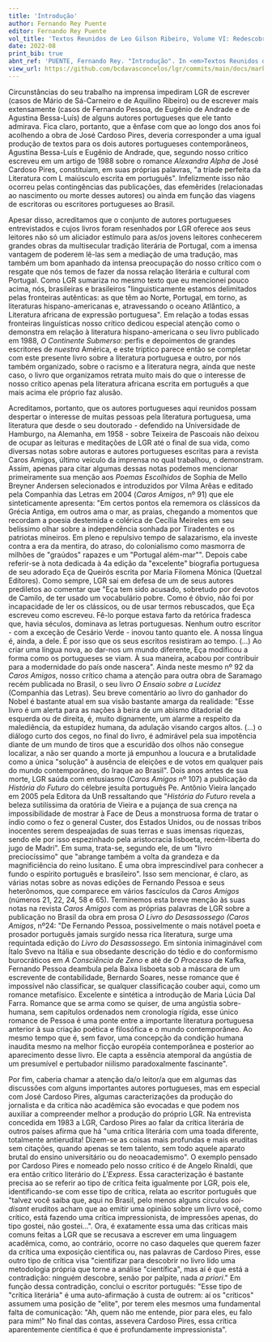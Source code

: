 ```yaml
---
title: 'Introdução'
author: Fernando Rey Puente
editor: Fernando Rey Puente
vol_title: 'Textos Reunidos de Leo Gilson Ribeiro, Volume VI: Redescobrindo Portugal: perfis e depoimentos de alguns escritores portugueses'
date: 2022-08
print_bib: true
abnt_ref: 'PUENTE, Fernando Rey. "Introdução". In <em>Textos Reunidos de Leo Gilson Ribeiro, Volume 6: Redescobrindo Portugal: perfis e depoimentos de alguns escritores portugueses</em>, 2022. URL: <a href="yml_view_url">https://github.com/bcdavasconcelos/lgr/commits/main/docs/markdown/volume-6/readme</a>'
view_url: https://github.com/bcdavasconcelos/lgr/commits/main/docs/markdown/volume-6/readme
---
```


Circunstâncias do seu trabalho na imprensa impediram LGR de escrever (casos de Mário de Sá-Carneiro e de Aquilino Ribeiro) ou de escrever mais extensamente (casos de Fernando Pessoa, de Eugênio de Andrade e de Agustina Bessa-Luís) de alguns autores portugueses que ele tanto admirava. Fica claro, portanto, que a ênfase com que ao longo dos anos foi acolhendo a obra de José Cardoso Pires, deveria corresponder a uma igual produção de textos para os dois autores portugueses contemporâneos, Agustina Bessa-Luís e Eugênio de Andrade, que, segundo nosso crítico escreveu em um artigo de 1988 sobre o romance *Alexandra Alpha* de José Cardoso Pires, constituíam, em suas próprias palavras, "a tríade perfeita da Literatura com L maiúsculo escrita em português". Infelizmente isso não ocorreu pelas contingências das publicações, das efemêrides (relacionadas ao nascimento ou morte desses autores) ou ainda em função das viagens de escritoras ou escritores portugueses ao Brasil.

Apesar disso, acreditamos que o conjunto de autores portugueses entrevistados e cujos livros foram resenhados por LGR oferece aos seus leitores não só um aliciador estímulo para as/os jovens leitores conhecerem grandes obras da multisecular tradição literária de Portugal, com a imensa vantagem de poderem lê-las sem a mediação de uma tradução, mas também um bom apanhado da intensa preocupação do nosso crítico com o resgate que nós temos de fazer da nossa relação literária e cultural com Portugal. Como LGR sumariza no mesmo texto que eu mencionei pouco acima, nós, brasileiras e brasileiros "linguisticamente estamos delimitados pelas fronteiras autênticas: as que têm ao Norte, Portugal, em torno, as literaturas hispano-americanas e, atravessando o oceano Atlântico, a Literatura africana de expressão portuguesa". Em relação a todas essas fronteiras linguísticas nosso crítico dedicou especial atenção como o demonstra em relação à literatura hispano-americana o seu livro publicado em 1988, *O Continente Submerso*: perfis e depoimentos de grandes escritores de *nuestra* América, e este tríptico parece então se completar com este presente livro sobre a literatura portuguesa e outro, por nós também organizado, sobre o racismo e a literatura negra, ainda que neste caso, o livro que organizamos retrata muito mais do que o interesse de nosso crítico apenas pela literatura africana escrita em português a que mais acima ele próprio faz alusão.

Acreditamos, portanto, que os autores portugueses aqui reunidos possam despertar o interesse de muitas pessoas pela literatura portuguesa, uma literatura que desde o seu doutorado - defendido na Universidade de Hamburgo, na Alemanha, em 1958 - sobre Teixeira de Pascoais não deixou de ocupar as leituras e meditações de LGR até o final de sua vida, como diversas notas sobre autoras e autores portugueses escritas para a revista Caros Amigos, último veículo da imprensa no qual trabalhou, o demonstram. Assim, apenas para citar algumas dessas notas podemos mencionar primeiramente sua menção aos *Poemas Escolhidos* de Sophia de Mello Breyner Andersen selecionados e introduzidos por Vilma Arêas e editado pela Companhia das Letras em 2004 (*Caros Amigos*, nº 91) que ele sinteticamente apresenta: "Em certos pontos ela rememora os clássicos da Grécia Antiga, em outros ama o mar, as praias, chegando a momentos que recordam a poesia destemida e colérica de Cecília Meireles em seu belíssimo olhar sobre a independência sonhada por Tiradentes e os patriotas mineiros. Em pleno e repulsivo tempo de salazarismo, ela investe contra a era da mentira, do atraso, do colonialismo como masmorra de milhões de "graúdos" rapazes e um "Portugal além-mar"". Depois cabe referir-se à nota dedicada à 4a edição da "excelente" biografia portuguesa de seu adorado Eça de Queirós escrita por Maria Filomena Mónica (Quetzal Editores). Como sempre, LGR sai em defesa de um de seus autores prediletos ao comentar que "Eça tem sido acusado, sobretudo por devotos de Camilo, de ter usado um vocabulário pobre. Como é óbvio, não foi por incapacidade de ler os clássicos, ou de usar termos rebuscados, que Eça escreveu como escreveu. Fê-lo porque estava farto da retórica fradesca que, havia séculos, dominava as letras portuguesas. Nenhum outro escritor - com a exceção de Cesário Verde - inovou tanto quanto ele. A nossa língua é, ainda, a dele. É por isso que os seus escritos resistiram ao tempo. (...) Ao criar uma língua nova, ao dar-nos um mundo diferente, Eça modificou a forma como os portugueses se viam. À sua maneira, acabou por contribuir para a modernidade do país onde nascera". Ainda neste mesmo nº 92 da *Caros Amigos*, nosso crítico chama a atenção para outra obra de Saramago recém publicada no Brasil, o seu livro *O Ensaio sobre a Lucidez* (Companhia das Letras). Seu breve comentário ao livro do ganhador do Nobel é bastante atual em sua visão bastante amarga da realidade: "Esse livro é um alerta para as nações à beira de um abismo ditadorial de esquerda ou de direita, é, muito dignamente, um alarme a respeito da malediência, da estupidez humana, da adulação visando cargos altos. (...) o diálogo curto dos cegos, no final do livro, é admirável pela sua impotência diante de um mundo de tiros que a escuridão dos olhos não consegue localizar, a não ser quando a morte já empunhou a loucura e a brutalidade como a única "solução" à ausência de eleições e de votos em qualquer país do mundo contemporâneo, do Iraque ao Brasil". Dois anos antes de sua morte, LGR saúda com entusiasmo (*Caros Amigos* nº 107) a publicação da *História do Futuro* do célebre jesuíta português Pe. Antônio Vieira lançado em 2005 pela Editora da UnB ressaltando que "*História do Futuro* revela a beleza sutilíssima da oratória de Vieira e a pujança de sua crença na impossibilidade de mostrar à Face de Deus a monstruosa forma de tratar o índio como o fez o general Custer, dos Estados Unidos, ou de nossas tribos inocentes serem despeajadas de suas terras e suas imensas riquezas, sendo ele por isso espezinhado pela aristocracia lisboeta, recém-liberta do jugo de Madri". Em suma, trata-se, segundo ele, de um "livro preciocíssimo" que "abrange também a volta da grandeza e da magnificiência do reino lusitano. É uma obra imprescindível para conhecer a fundo o espírito português e brasileiro". Isso sem mencionar, é claro, as várias notas sobre as novas edições de Fernando Pessoa e seus heterônomos, que comparece em vários fascículos da *Caros Amigos* (números 21, 22, 24, 58 e 65). Terminemos esta breve menção às suas notas na revista *Caros Amigos* com as próprias palavras de LGR sobre a publicação no Brasil da obra em prosa *O Livro do Desassossego (Caros Amigos*, nº24: "De Fernando Pessoa, possivelmente o mais notável poeta e prosador português jamais surgido nessa rica literatura, surge uma requintada edição do *Livro do Desassossego*. Em sintonia inimaginável com Ítalo Svevo na Itália e sua obsedante descrição do tédio e do conformismo burocráticos em *A Consciência de Zeno* e até de *O Processo* de Kafka, Fernando Pessoa deambula pela Baixa lisboeta sob a máscara de um escrevente de contabilidade, Bernardo Soares, nesse romance que é impossível não classificar, se qualquer classificação couber aqui, como um romance metafísico. Excelente e sintética a introdução de Maria Lúcia Dal Farra. Romance que se arma como se quiser, de uma angústia sobre-humana, sem capítulos ordenados nem cronologia rígida, esse único romance de Pessoa é uma ponte entre a importante literatura portuguesa anterior à sua criação poética e filosófica e o mundo contemporâneo. Ao mesmo tempo que é, sem favor, uma concepção da condição humana inaudita mesmo na melhor ficção européia contemporânea e posterior ao aparecimento desse livro. Ele capta a essência atemporal da angústia de um presumível e pertubador niilismo paradoxalmente fascinante".

Por fim, caberia chamar a atenção da/o leitor/a que em algumas das discussões com alguns importantes autores portugueses, mas em especial com José Cardoso Pires, algumas caracterizações da produção do jornalista e da crítica não acadêmica são evocadas e que podem nos auxiliar a compreender melhor a produção do próprio LGR. Na entrevista concedida em 1983 a LGR, Cardoso Pires ao falar da crítica literária de outros países afirma que há "uma crítica literária com uma toada diferente, totalmente antierudita! Dizem-se as coisas mais profundas e mais eruditas sem citações, quando apenas se tem talento, sem todo aquele aparato brutal do ensino universitário ou do neoacademismo". O exemplo pensado por Cardoso Pires e nomeado pelo nosso crítico é de Angelo Rinaldi, que era então crítico literário do *L'Express*. Essa caracterização é bastante precisa ao se referir ao tipo de crítica feita igualmente por LGR, pois ele, identificando-se com esse tipo de crítica, relata ao escritor português que "talvez você saiba que, aqui no Brasil, pelo menos alguns círculos *soi-disant* eruditos acham que ao emitir uma opinião sobre um livro você, como crítico, está fazendo uma crítica impressionista, de impressões apenas, do tipo gostei, não gostei...". Ora, é exatamente essa uma das críticas mais comuns feitas a LGR que se recusava a escrever em uma linguagem acadêmica, como, ao contrário, ocorre no caso daqueles que querem fazer da crítica uma exposição científica ou, nas palavras de Cardoso Pires, esse outro tipo de crítica visa "cientifizar para descobrir no livro lido uma metodologia própria que torne a análise "científica", mas aí é que está a contradição: ninguém descobre, senão por palpite, nada *a priori*." Em função dessa contradição, conclui o escritor português: "Esse tipo de "crítica literária" é uma auto-afirmação à custa de outrem: aí os "críticos" assumem uma posição de "elite", por terem eles mesmos uma fundamental falta de comunicação: "Ah, quem não me entende, pior para eles, eu falo para mim!" No final das contas, assevera Cardoso Pires, essa crítica aparentemente científica é que é profundamente impressionista".